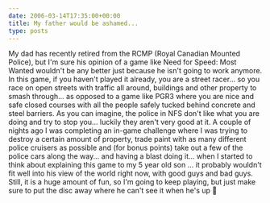 ```yaml
---
date: 2006-03-14T17:35:00+00:00
title: My father would be ashamed...
type: posts
---
```

My dad has recently retired from the RCMP (Royal Canadian Mounted Police), but I'm sure his opinion of a game like Need for Speed: Most Wanted wouldn't be any better just because he isn't going to work anymore. In this game, if you haven't played it already, you are a street racer... so you race on open streets with traffic all around, buildings and other property to smash through... as opposed to a game like PGR3 where you are nice and safe closed courses with all the people safely tucked behind concrete and steel barriers. As you can imagine, the police in NFS don't like what you are doing and try to stop you... luckily they aren't very good at it. A couple of nights ago I was completing an in-game challenge where I was trying to destroy a certain amount of property, trade paint with as many different police cruisers as possible and (for bonus points) take out a few of the police cars along the way... and having a blast doing it... when I started to think about explaining this game to my 5 year old son ... it probably wouldn't fit well into his view of the world right now, with good guys and bad guys. Still, it is a huge amount of fun, so I'm going to keep playing, but just make sure to put the disc away where he can't see it when he's up 🙂
